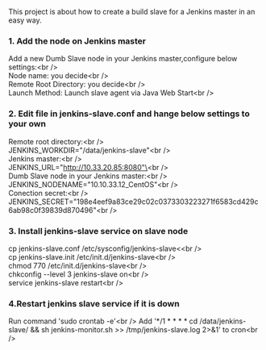 This project is about how to create a build slave for a Jenkins master in an easy way. 

### 1. Add the node on Jenkins master
Add a new Dumb Slave node in your Jenkins master,configure below settings:\<br /\>  
Node name: you decide\<br /\>  
Remote Root Directory: you decide\<br /\>  
Launch Method: Launch slave agent via Java Web Start\<br /\>  

### 2. Edit file in jenkins-slave.conf and hange below settings to your own

Remote root directory:\<br /\>  
JENKINS_WORKDIR="/data/jenkins-slave"\<br /\>  
Jenkins master:\<br /\>  
JENKINS_URL="http://10.33.20.85:8080"\<br /\>  
Dumb Slave node in your Jenkins master:\<br /\>  
JENKINS_NODENAME="10.10.33.12_CentOS"\<br /\>  
Conection secret:\<br /\>  
JENKINS_SECRET="198e4eef9a83ce29c02c0373303223271f6583cd429c6ab98c0f39839d870496"\<br /\>  

### 3. Install jenkins-slave service on slave node
cp jenkins-slave.conf /etc/sysconfig/jenkins-slave<\<br /\>  
cp jenkins-slave.init /etc/init.d/jenkins-slave\<br /\>  
chmod 770 /etc/init.d/jenkins-slave\<br /\>  
chkconfig --level 3 jenkins-slave on\<br /\>  
service jenkins-slave restart\<br /\>

### 4.Restart jenkins slave service if it is down
Run command 'sudo crontab -e'\<br /\>
Add '*/1 * * * * cd /data/jenkins-slave/ && sh jenkins-monitor.sh >> /tmp/jenkins-slave.log 2>&1' to cron\<br /\>
